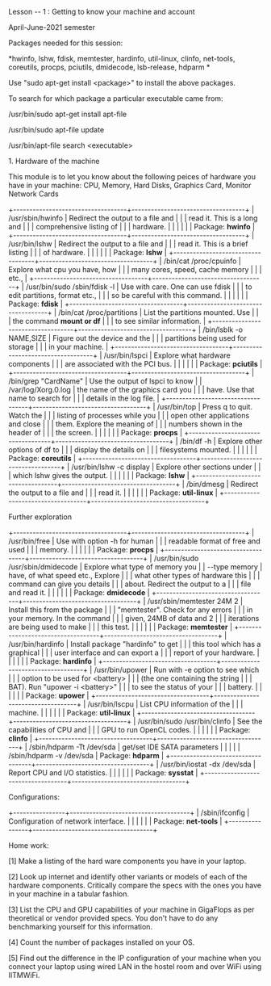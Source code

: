 Lesson -- 1 : Getting to know your machine and account

April-June-2021 semester

Packages needed for this session:

*hwinfo, lshw, fdisk, memtester, hardinfo, util-linux, clinfo,
net-tools, coreutils, procps, pciutils, dmidecode, lsb-release, hdparm *

Use "sudo apt-get install \<package\>" to install the above packages.

To search for which package a particular executable came from:

/usr/bin/sudo apt-get install apt-file

/usr/bin/sudo apt-file update

/usr/bin/apt-file search \<executable\>

1\. Hardware of the machine

This module is to let you know about the following peices of hardware
you have in your machine: CPU, Memory, Hard Disks, Graphics Card,
Monitor Network Cards

+-----------------------------------+-----------------------------------+
| /usr/sbin/hwinfo                  | Redirect the output to a file and |
|                                   | read it. This is a long and       |
|                                   | comprehensive listing of          |
|                                   | hardware.                         |
|                                   |                                   |
|                                   | Package: **hwinfo**               |
+-----------------------------------+-----------------------------------+
| /usr/bin/lshw                     | Redirect the output to a file and |
|                                   | read it. This is a brief listing  |
|                                   | of hardware.                      |
|                                   |                                   |
|                                   | Package: **lshw**                 |
+-----------------------------------+-----------------------------------+
| /bin/cat /proc/cpuinfo            | Explore what cpu you have, how    |
|                                   | many cores, speed, cache memory   |
|                                   | etc.,                             |
+-----------------------------------+-----------------------------------+
| /usr/bin/sudo /sbin/fdisk -l      | Use with care. One can use fdisk  |
|                                   | to edit partitions, format etc.,  |
|                                   | so be careful with this command.  |
|                                   |                                   |
|                                   | Package: **fdisk**                |
+-----------------------------------+-----------------------------------+
| /bin/cat /proc/partitions         | List the partitions mounted. Use  |
|                                   | the command **mount **or** df**   |
|                                   | to see similar information.       |
+-----------------------------------+-----------------------------------+
| /bin/lsblk -o NAME,SIZE           | Figure out the device and the     |
|                                   | partitions being used for storage |
|                                   | in your machine.                  |
+-----------------------------------+-----------------------------------+
| /usr/bin/lspci                    | Explore what hardware components  |
|                                   | are associated with the PCI bus.  |
|                                   |                                   |
|                                   | Package: **pciutils**             |
+-----------------------------------+-----------------------------------+
| /bin/grep "CardName"              | Use the output of lspci to know   |
| /var/log/Xorg.0.log               | the name of the graphics card you |
|                                   | have. Use that name to search for |
|                                   | details in the log file.          |
+-----------------------------------+-----------------------------------+
| /usr/bin/top                      | Press q to quit. Watch the        |
|                                   | listing of processes while you    |
|                                   | open other applications and close |
|                                   | them. Explore the meaning of      |
|                                   | numbers shown in the header of    |
|                                   | the screen.                       |
|                                   |                                   |
|                                   | Package: **procps**               |
+-----------------------------------+-----------------------------------+
| /bin/df -h                        | Explore other options of df to    |
|                                   | display the details on            |
|                                   | filesystems mounted.              |
|                                   |                                   |
|                                   | Package: **coreutils**            |
+-----------------------------------+-----------------------------------+
| /usr/bin/lshw -c display          | Explore other sections under      |
|                                   | which lshw gives the output.      |
|                                   |                                   |
|                                   | Package: **lshw**                 |
+-----------------------------------+-----------------------------------+
| /bin/dmesg                        | Redirect the output to a file and |
|                                   | read it.                          |
|                                   |                                   |
|                                   | Package: **util-linux**           |
+-----------------------------------+-----------------------------------+

Further exploration

+-----------------------------------+-----------------------------------+
| /usr/bin/free                     | Use with option -h for human      |
|                                   | readable format of free and used  |
|                                   | memory.                           |
|                                   |                                   |
|                                   | Package: **procps**               |
+-----------------------------------+-----------------------------------+
| /usr/bin/sudo /usr/sbin/dmidecode | Explore what type of memory you   |
| \--type memory                    | have, of what speed etc., Explore |
|                                   | what other types of hardware this |
|                                   | command can give you details      |
|                                   | about. Redirect the output to a   |
|                                   | file and read it.                 |
|                                   |                                   |
|                                   | Package: **dmidecode**            |
+-----------------------------------+-----------------------------------+
| /usr/sbin/memtester 24M 2         | Install this from the package     |
|                                   | "memtester". Check for any errors |
|                                   | in your memory. In the command    |
|                                   | given, 24MB of data and 2         |
|                                   | iterations are being used to make |
|                                   | this test.                        |
|                                   |                                   |
|                                   | Package: **memtester**            |
+-----------------------------------+-----------------------------------+
| /usr/bin/hardinfo                 | Install package "hardinfo" to get |
|                                   | this tool which has a graphical   |
|                                   | user interface and can export a   |
|                                   | report of your hardware.          |
|                                   |                                   |
|                                   | Package: **hardinfo**             |
+-----------------------------------+-----------------------------------+
| /usr/bin/upower                   | Run with -e option to see which   |
|                                   | option to be used for \<battery\> |
|                                   | (the one containing the string    |
|                                   | BAT). Run "upower -i \<battery\>" |
|                                   | to see the status of your         |
|                                   | battery.                          |
|                                   |                                   |
|                                   | Package: **upower**               |
+-----------------------------------+-----------------------------------+
| /usr/bin/lscpu                    | List CPU information of the       |
|                                   | machine.                          |
|                                   |                                   |
|                                   | Package: **util-linux**           |
+-----------------------------------+-----------------------------------+
| /usr/bin/sudo /usr/bin/clinfo     | See the capabilities of CPU and   |
|                                   | GPU to run OpenCL codes.          |
|                                   |                                   |
|                                   | Package: **clinfo**               |
+-----------------------------------+-----------------------------------+
| /sbin/hdparm -Tt /dev/sda         | get/set IDE SATA parameters       |
|                                   |                                   |
| /sbin/hdparm -v /dev/sda          | Package: **hdparm**               |
+-----------------------------------+-----------------------------------+
| /usr/bin/iostat -dx /dev/sda      | Report CPU and I/O statistics.    |
|                                   |                                   |
|                                   | Package: **sysstat**              |
+-----------------------------------+-----------------------------------+

Configurations:

+----------------+-------------------------------------+
| /sbin/ifconfig | Configuration of network interface. |
|                |                                     |
|                | Package: **net-tools**              |
+----------------+-------------------------------------+

Home work:

\[1\] Make a listing of the hard ware components you have in your
laptop.

\[2\] Look up internet and identify other variants or models of each of
the hardware components. Critically compare the specs with the ones you
have in your machine in a tabular fashion.

\[3\] List the CPU and GPU capabilities of your machine in GigaFlops as
per theoretical or vendor provided specs. You don't have to do any
benchmarking yourself for this information.

\[4\] Count the number of packages installed on your OS.

\[5\] Find out the difference in the IP configuration of your machine
when you connect your laptop using wired LAN in the hostel room and over
WiFi using IITMWiFi.

